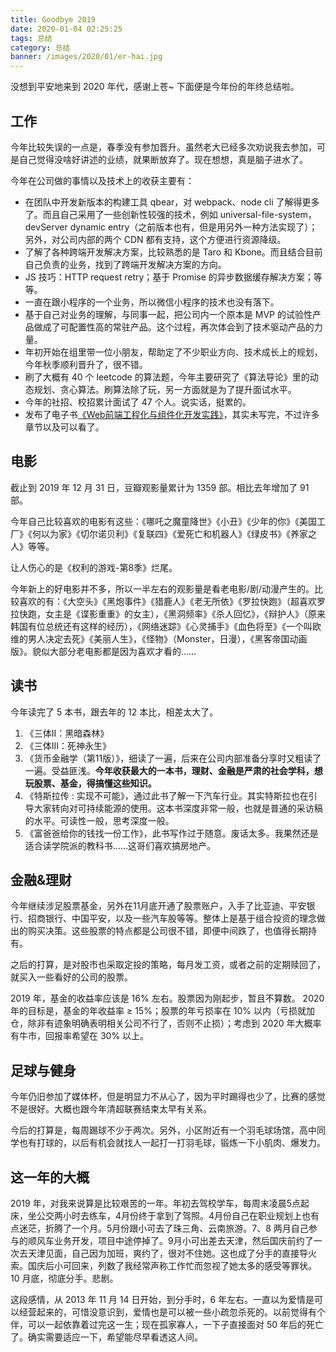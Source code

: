 ```yaml
---
title: Goodbye 2019
date: 2020-01-04 02:25:25
tags: 总结
category: 总结
banner: /images/2020/01/er-hai.jpg
---
```


没想到平安地来到 2020 年代，感谢上苍~ 下面便是今年份的年终总结啦。

<!-- more -->

## 工作

今年比较失误的一点是，春季没有参加晋升。虽然老大已经多次劝说我去参加，可是自己觉得没啥好讲述的业绩，就果断放弃了。现在想想，真是脑子进水了。

今年在公司做的事情以及技术上的收获主要有：

+ 在团队中开发新版本的构建工具 qbear，对 webpack、node cli 了解得更多了。而且自己采用了一些创新性较强的技术，例如 universal-file-system，devServer dynamic entry（之前版本也有，但是用另外一种方法实现了）；另外，对公司内部的两个 CDN 都有支持，这个方便进行资源降级。
+ 了解了各种跨端开发解决方案，比较熟悉的是 Taro 和 Kbone。而且结合目前自己负责的业务，找到了跨端开发解决方案的方向。
+ JS 技巧：HTTP request retry；基于 Promise 的异步数据缓存解决方案；等等。
+ 一直在跟小程序的一个业务，所以微信小程序的技术也没有落下。
+ 基于自己对业务的理解，与同事一起，把公司内一个原本是 MVP 的试验性产品做成了可配置性高的常驻产品。这个过程，再次体会到了技术驱动产品的力量。
+ 年初开始在组里带一位小朋友，帮助定了不少职业方向、技术成长上的规划，今年秋季顺利晋升了，很不错。
+ 刷了大概有 40 个 leetcode 的算法题，今年主要研究了《算法导论》里的动态规划、贪心算法。刷算法除了玩，另一方面就是为了提升面试水平。
+ 今年的社招、校招累计面试了 47 个人。说实话，挺累的。
+ 发布了电子书[《Web前端工程化与组件化开发实践》](https://borninsummer.com/Practice-in-Front-End-Engineering-and-Components-Development/)，其实未写完，不过许多章节以及可以看了。

## 电影

截止到 2019 年 12 月 31 日，豆瓣观影量累计为 1359 部。相比去年增加了 91 部。

今年自己比较喜欢的电影有这些：《哪吒之魔童降世》《小丑》《少年的你》《美国工厂》《何以为家》《切尔诺贝利》《复联四》《爱死亡和机器人》《绿皮书》《养家之人》等等。

让人伤心的是《权利的游戏-第8季》烂尾。

今年新上的好电影并不多，所以一半左右的观影量是看老电影/剧/动漫产生的。比较喜欢的有：《大空头》《黑炮事件》《猎鹿人》《老无所依》《罗拉快跑》（超喜欢罗拉快跑，女主是《谍影重重》的女主），《黑洞频率》《杀人回忆》，《辩护人》（原来韩国有位总统还有这样的经历），《网络迷踪》《心灵捕手》《血色将至》《一个叫欧维的男人决定去死》《美丽人生》，《怪物》（Monster，日漫），《黑客帝国动画版》。貌似大部分老电影都是因为喜欢才看的……

## 读书

今年读完了 5 本书，跟去年的 12 本比，相差太大了。

1. 《三体II：黑暗森林》
2. 《三体III：死神永生》
3. 《货币金融学（第11版）》，细读了一遍，后来在公司内部准备分享时又粗读了一遍。受益匪浅。**今年收获最大的一本书，理财、金融是严肃的社会学科，想玩股票、基金，得搞懂这些知识。**
4. 《特斯拉传 : 实现不可能》，通过此书了解一下汽车行业。其实特斯拉也在引导大家转向对可持续能源的使用。这本书深度非常一般，也就是普通的采访稿的水平。可读性一般，思考深度一般。
5. 《富爸爸给你的钱找一份工作》，此书写作过于随意。废话太多。我果然还是适合读学院派的教科书……这哥们喜欢搞房地产。

## 金融&理财

今年继续涉足股票基金，另外在11月底开通了股票账户，入手了比亚迪、平安银行、招商银行、中国平安，以及一些汽车股等等。整体上是基于组合投资的理念做出的购买决策。这些股票的特点都是公司很不错，即便中间跌了，也值得长期持有。

之后的打算，是对股市也采取定投的策略，每月发工资，或者之前的定期赎回了，就买入一些看好的公司的股票。

2019 年，基金的收益率应该是 16% 左右。股票因为刚起步，暂且不算数。
2020 年的目标是，基金的年收益率 ≥ 15%；股票的年亏损率在 10% 以内（亏损就加仓，除非有迹象明确表明相关公司不行了，否则不止损）；考虑到 2020 年大概率有牛市，回报率希望在 30% 以上。

## 足球与健身

今年仍旧参加了媒体杯，但是明显力不从心了，因为平时踢得也少了，比赛的感觉不是很好。大概也跟今年清超联赛结束太早有关系。

今后的打算是，每周踢球不少于两次。另外，小区附近有一个羽毛球场馆，高中同学也有打球的，以后有机会就找人一起打一打羽毛球，锻炼一下小肌肉、爆发力。

## 这一年的大概

2019 年，对我来说算是比较艰苦的一年。年初去驾校学车，每周末凌晨5点起床，坐公交两小时去练车，4月份终于拿到了驾照。4月份自己在职业规划上也有点迷茫，折腾了一个月。5月份跟小可去了珠三角、云南旅游。7、8 两月自己参与的顺风车业务开发，项目中途停掉了。9月小可出差去天津，然后国庆前约了一次去天津见面，自己因为加班，爽约了，很对不住她。这也成了分手的直接导火索。国庆后小可回来，列数了我经常声称工作忙而忽视了她太多的感受等罪状。10 月底，彻底分手。悲剧。

这段感情，从 2013 年 11 月 14 日开始，到分手时，6 年左右。一直以为爱情是可以经营起来的，可惜没意识到，爱情也是可以被一些小疏忽杀死的。以前觉得有个伴，可以一起依靠着过完这一生；现在孤家寡人，一下子直接面对 50 年后的死亡了。确实需要适应一下，希望能尽早看透这人间。
